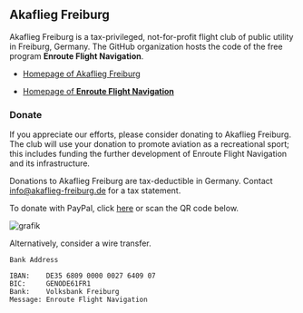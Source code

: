 ## Akaflieg Freiburg

Akaflieg Freiburg is a tax-privileged, not-for-profit flight club of public utility in Freiburg, Germany. The GitHub organization hosts the code of the free program **Enroute Flight Navigation**.

- [Homepage of Akaflieg Freiburg](https://akaflieg-freiburg.de)

- [Homepage of **Enroute Flight Navigation**](https://akaflieg-freiburg.github.io/enroute)

### Donate

If you appreciate our efforts, please consider donating to Akaflieg Freiburg. The club will use your donation to promote aviation as a recreational sport; this includes funding the further development of Enroute Flight Navigation and its infrastructure. 

Donations to Akaflieg Freiburg are tax-deductible in Germany. Contact info@akaflieg-freiburg.de for a tax statement.

To donate with PayPal, click [here](https://www.paypal.com/donate/?hosted_button_id=FDQATDX6XZR3E) or scan the QR code below.

![grafik](https://github.com/Akaflieg-Freiburg/.github/assets/5110976/1d8183c2-c18c-4538-8dbd-9230f9d90f5a)

Alternatively, consider a wire transfer.

```
Bank Address

IBAN:    DE35 6809 0000 0027 6409 07
BIC:     GENODE61FR1
Bank:    Volksbank Freiburg
Message: Enroute Flight Navigation
```

